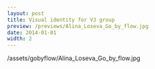 ```yaml
---
layout: post
title: Visual identity for VJ group
preview: /previews/Alina_Loseva_Go_by_flow.jpg
date: 2014-01-01
width: 2
---
```

/assets/gobyflow/Alina_Loseva_Go_by_flow.jpg
